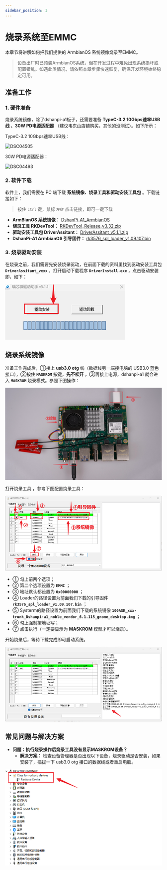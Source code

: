 ```yaml
---
sidebar_position: 3
---
```

# 烧录系统至EMMC

本章节将讲解如何把我们提供的 ArmbianOS 系统镜像烧录至EMMC。

> 设备出厂时已预装ArmbianOS系统，但在开发过程中难免出现系统损坏或配置错乱。如遇此类情况，请依照本章步骤快速恢复，确保开发环境始终稳定可用。

## 准备工作

### 1. 硬件准备

烧录系统镜像，除了dshanpi-a1板子，还需要准备 **TypeC-3.2 10Gbps速率USB线 、30W PD电源适配器** （建议韦东山店铺购买，其他的没测试）。如下所示：

TypeC-3.2 10Gbps速率USB线：

![DSC04505](images/DSC04505.JPG)

 30W PD电源适配器：

![DSC04493](images/DSC04493.JPG)

### 2. 软件下载

软件上，我们需要在 PC 端下载 **系统镜像、烧录工具和驱动安装工具包** 。下载链接如下：

> 按住 `ctrl` 键，鼠标 `左键` 点击链接，即可一键下载

- **ArmBianOS 系统镜像：** [DshanPi-A1_ArmbianOS](https://dl.100ask.net/Hardware/MPU/RK3576-DshanPi-A1/100ASK_Armbian_25.11.0-trunk_Dshanpi-a1_noble_vendor_6.1.115_gnome_desktop.img.7z)
- **烧录工具 RKDevTool：**  [RKDevTool_Release_v3.32.zip](https://dl.100ask.net/Hardware/MPU/RK3576-DshanPi-A1/RKDevTool_Release_v3.32.zip)
- **驱动安装工具包 DriverAssitant：** [DriverAssitant_v5.1.1.zip](https://dl.100ask.net/Hardware/MPU/RK3576-DshanPi-A1/DriverAssitant_v5.1.1.zip)
- **DshanPi-A1 ArmbianOS 引导固件：** [rk3576_spl_loader_v1.09.107.bin](https://dl.100ask.net/Hardware/MPU/RK3576-DshanPi-A1/rk3576_spl_loader_v1.09.107.bin)

### 3. 烧录驱动安装

在烧录之前，我们需要先安装烧录驱动，在前面下载的资料里找到驱动安装工具包 **`DriverAssitant_vxxx`** ，打开启动下载程序 **`DriverInstall.exe`** ，点击驱动安装即，如下：

![image-20250815172019920](images/image-20250815172019920.png)

## 烧录系统镜像

准备工作完成后，①接上 **usb3.0 otg** 线（数据线另一端接电脑的 USB3.0 蓝色接口），②按住 **`MASKROM`** 按键，**先不松开** ，③再接上电源，dshanpi-a1 就会进入 **`MASKROM`** 烧录模式。参照下图操作：

![image-20250815154004776](images/image-20250815154004776.png)

打开烧录工具 ，参考下图配置烧录工具：

![image-20250814181522592](images/image-20250814181522592.png)

- ① 勾上前两个选项；
- ② 第二个选项设置为 **`EMMC`** ；
- ③ 地址默认都设置为 **`0x00000000`** ；
- ④ Loader的路径设置为前面我们下载的引导固件 **`rk3576_spl_loader_v1.09.107.bin`** ；
- ⑤ Systerm的路径设置为前面我们下载的系统镜像 **`100ASK_xxx-trunk_Dshanpi-a1_noble_vendor_6.1.115_gnome_desktop.img`** ；
- ⑥ 勾上强制按地址写；
- ⑦ 点击执行（一定要显示为 **MASKROM** 模型才可以烧录）。

开始烧录后，等待下载完成即可启动系统。

![image-20250814181827639](images/image-20250814181827639.png)

## 常见问题与解决方案

- **问题：执行烧录操作后烧录工具没有显示MASKROM设备？**
  - **解决方案：** 检查设备管理器是否出现以下设备，烧录驱动是否安装，如果安装了，插拔一下 usb3.0 otg 接口的数据线或者重启电脑。

![image-20250815174333674](images/image-20250815174333674.png)
